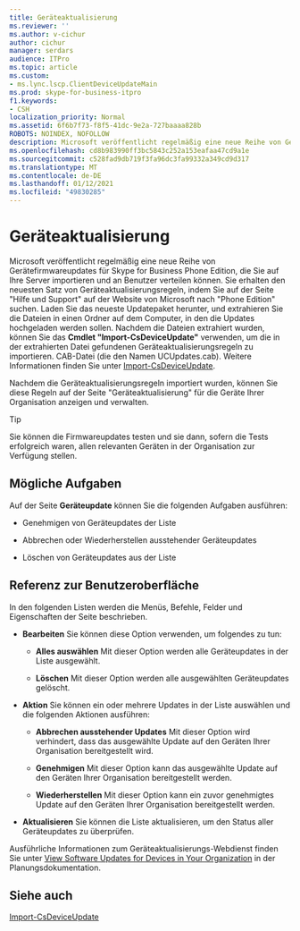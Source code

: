 ```yaml
---
title: Geräteaktualisierung
ms.reviewer: ''
ms.author: v-cichur
author: cichur
manager: serdars
audience: ITPro
ms.topic: article
ms.custom:
- ms.lync.lscp.ClientDeviceUpdateMain
ms.prod: skype-for-business-itpro
f1.keywords:
- CSH
localization_priority: Normal
ms.assetid: 6f6b7f73-f8f5-41dc-9e2a-727baaaa828b
ROBOTS: NOINDEX, NOFOLLOW
description: Microsoft veröffentlicht regelmäßig eine neue Reihe von Gerätefirmwareupdates für Skype for Business Phone Edition, die Sie auf Ihre Server importieren und an Benutzer verteilen können. Sie erhalten den neuesten Satz von Geräteaktualisierungsregeln, indem Sie auf der Seite "Hilfe und Support" auf der Website von Microsoft nach "Phone Edition" suchen. Laden Sie das neueste Updatepaket herunter, und extrahieren Sie die Dateien in einen Ordner auf dem Computer, in den die Updates hochgeladen werden sollen. Nachdem die Dateien extrahiert wurden, können Sie das cmdlet Import-CsDeviceUpdate verwenden, um die Geräteaktualisierungsregeln in der extrahierten zu importieren. CAB-Datei (die den Namen UCUpdates.cab). Weitere Informationen finden Sie unter Import-CsDeviceUpdate.
ms.openlocfilehash: cd8b983990ff3bc5843c252a153eafaa47cd9a1e
ms.sourcegitcommit: c528fad9db719f3fa96dc3fa99332a349cd9d317
ms.translationtype: MT
ms.contentlocale: de-DE
ms.lasthandoff: 01/12/2021
ms.locfileid: "49830285"
---
```

# <a name="device-update"></a>Geräteaktualisierung

Microsoft veröffentlicht regelmäßig eine neue Reihe von Gerätefirmwareupdates für Skype for Business Phone Edition, die Sie auf Ihre Server importieren und an Benutzer verteilen können. Sie erhalten den neuesten Satz von Geräteaktualisierungsregeln, indem Sie auf der Seite "Hilfe und Support" auf der Website von Microsoft nach "Phone Edition" suchen. Laden Sie das neueste Updatepaket herunter, und extrahieren Sie die Dateien in einen Ordner auf dem Computer, in den die Updates hochgeladen werden sollen. Nachdem die Dateien extrahiert wurden, können Sie das **Cmdlet "Import-CsDeviceUpdate"** verwenden, um die in der extrahierten Datei gefundenen Geräteaktualisierungsregeln zu importieren. CAB-Datei (die den Namen UCUpdates.cab). Weitere Informationen finden Sie unter [Import-CsDeviceUpdate](https://docs.microsoft.com/powershell/module/skype/import-csdeviceupdate?view=skype-ps).

Nachdem die Geräteaktualisierungsregeln importiert wurden,  können Sie diese Regeln auf der Seite "Geräteaktualisierung" für die Geräte Ihrer Organisation anzeigen und verwalten.

> [!TIP]
> Sie können die Firmwareupdates testen und sie dann, sofern die Tests erfolgreich waren, allen relevanten Geräten in der Organisation zur Verfügung stellen.

## <a name="tasks-you-can-perform"></a>Mögliche Aufgaben

Auf der Seite **Geräteupdate** können Sie die folgenden Aufgaben ausführen:

- Genehmigen von Geräteupdates der Liste

- Abbrechen oder Wiederherstellen ausstehender Geräteupdates

- Löschen von Geräteupdates aus der Liste

## <a name="ui-reference"></a>Referenz zur Benutzeroberfläche

In den folgenden Listen werden die Menüs, Befehle, Felder und Eigenschaften der Seite beschrieben.

- **Bearbeiten** Sie können diese Option verwenden, um folgendes zu tun:

  - **Alles auswählen** Mit dieser Option werden alle Geräteupdates in der Liste ausgewählt.

  - **Löschen** Mit dieser Option werden alle ausgewählten Geräteupdates gelöscht.

- **Aktion** Sie können ein oder mehrere Updates in der Liste auswählen und die folgenden Aktionen ausführen:

  - **Abbrechen ausstehender Updates** Mit dieser Option wird verhindert, dass das ausgewählte Update auf den Geräten Ihrer Organisation bereitgestellt wird.

  - **Genehmigen** Mit dieser Option kann das ausgewählte Update auf den Geräten Ihrer Organisation bereitgestellt werden.

  - **Wiederherstellen** Mit dieser Option kann ein zuvor genehmigtes Update auf den Geräten Ihrer Organisation bereitgestellt werden.

- **Aktualisieren** Sie können die Liste aktualisieren, um den Status aller Geräteupdates zu überprüfen.

Ausführliche Informationen zum Geräteaktualisierungs-Webdienst finden Sie unter [View Software Updates for Devices in Your Organization](https://technet.microsoft.com/library/d2cca12b-ed43-4e1f-90ab-d14bca8b482c.aspx) in der Planungsdokumentation.
## <a name="see-also"></a>Siehe auch

[Import-CsDeviceUpdate](https://docs.microsoft.com/powershell/module/skype/import-csdeviceupdate?view=skype-ps)
